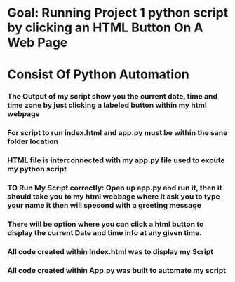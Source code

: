 
# Goal: Running Project 1 python script by clicking an HTML Button On A Web Page
# Consist Of Python Automation

### The Output of my script show you the current date, time and time zone by  just clicking a labeled button within my html webpage

### For script to run index.html and app.py must be within the sane folder location

### HTML file is interconnected with my app.py file used to excute my python script

### TO Run My Script correctly: Open up app.py and run it, then it should take you to my html webbage where it ask you to type your name it then will spesond with a greeting message 

### There will be option where you can click a html button to display the current Date and time info at any given time.
### All code created within Index.html was to display my Script 
### All code created within App.py was built to automate my script

